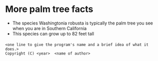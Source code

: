 # More palm tree facts

* The species Washingtonia robusta is typically the palm tree you see when you are in Southern California
* This species can grow up to 82 feet tall


####
    <one line to give the program's name and a brief idea of what it does.>
    Copyright (C) <year>  <name of author>
